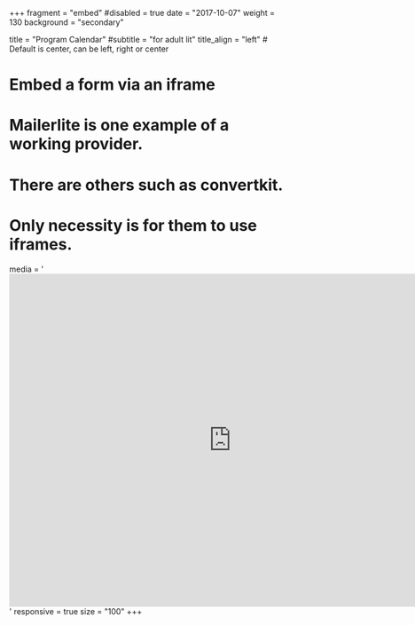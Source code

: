 +++
fragment = "embed"
#disabled = true
date = "2017-10-07"
weight = 130
background = "secondary"

title = "Program Calendar"
#subtitle = "for adult lit"
title_align = "left" # Default is center, can be left, right or center

# Embed a form via an iframe
# Mailerlite is one example of a working provider.
# There are others such as convertkit.
# Only necessity is for them to use iframes.
media = '<iframe src="https://calendar.google.com/calendar/embed?height=600&amp;wkst=1&amp;bgcolor=%235bcbf5&amp;ctz=America%2FToronto&amp;src=Y183YWgwZXVndDVscmhjNmlmNHFyOGUzbGVkMEBncm91cC5jYWxlbmRhci5nb29nbGUuY29t&amp;src=Y19hajR0bzZxZWtwMDBxdTk5YzRmYTlmYTBla0Bncm91cC5jYWxlbmRhci5nb29nbGUuY29t&amp;src=Y18wc21iYnNsbGdwMzAwc2YyYnA1aWl0dG41OEBncm91cC5jYWxlbmRhci5nb29nbGUuY29t&amp;src=Y19ubm9pYXIzZjZqOXYwbHU3ZmhnYXZjZzE2c0Bncm91cC5jYWxlbmRhci5nb29nbGUuY29t&amp;src=Y19wb2QxOTd0bXF2cjZxNDBkZHE2Y2tzdG1kNEBncm91cC5jYWxlbmRhci5nb29nbGUuY29t&amp;src=Y19nMDllaWRnNDU0YmdvbTdqNmpqajVqYTZsY0Bncm91cC5jYWxlbmRhci5nb29nbGUuY29t&amp;src=Y19jczlmOW01dnY0MzljNXZnaG0xcWJmbjlsOEBncm91cC5jYWxlbmRhci5nb29nbGUuY29t&amp;src=Y180cW9rMXI5a2hnbnViOGUxMTZqYThlNHNpZ0Bncm91cC5jYWxlbmRhci5nb29nbGUuY29t&amp;src=Y192ZTFqYWJxbTgxaHRkc3NtbXVvam5wa2V1a0Bncm91cC5jYWxlbmRhci5nb29nbGUuY29t&amp;src=Y190aTFmaGkxZTZzamNzNjB2cm51aW5zdXJtb0Bncm91cC5jYWxlbmRhci5nb29nbGUuY29t&amp;src=Y183dGxmNDBjM3F1ajMwNXNpZm5vM2x1YzVqNEBncm91cC5jYWxlbmRhci5nb29nbGUuY29t&amp;src=Y19kNzFyMzhpdHAzZmlpOG1vN2tuZ21oZ282OEBncm91cC5jYWxlbmRhci5nb29nbGUuY29t&amp;src=Y19jOGgxYzYxMzExZ2w0NzFocmNlMjRwYWo4MEBncm91cC5jYWxlbmRhci5nb29nbGUuY29t&amp;src=Y180MG4xc2FzdHNiZjMwM3RqdDA3a201dTQxNEBncm91cC5jYWxlbmRhci5nb29nbGUuY29t&amp;src=Y19idmU4MW1sYTE2N3R1ZGpraTg3dDVsNGVja0Bncm91cC5jYWxlbmRhci5nb29nbGUuY29t&amp;src=Y19jbWtydGkybDdtMDBlMWNqazlldHBhMThxMEBncm91cC5jYWxlbmRhci5nb29nbGUuY29t&amp;src=Y19vNm9yNmluc2Y2MjhpcnFocmc5YWhycnE2a0Bncm91cC5jYWxlbmRhci5nb29nbGUuY29t&amp;src=Y19hMDBhYTA1cnE2aWlnZWZzdDFvYnFmZTY0c0Bncm91cC5jYWxlbmRhci5nb29nbGUuY29t&amp;src=Y19iMTZwbTFkMXU3b2pxYzFsNW5zY2g3YWpoa0Bncm91cC5jYWxlbmRhci5nb29nbGUuY29t&amp;src=Y18ya2NvZjFzbW0xZWlibTAyZjM5MjdvbTRoZ0Bncm91cC5jYWxlbmRhci5nb29nbGUuY29t&amp;src=Y18wcDhwNGt0bDZlamxqMHZsdWZoazNrZ2ZwOEBncm91cC5jYWxlbmRhci5nb29nbGUuY29t&amp;src=Y183NGh1Nm0xcWQ2NDMyYjdiYXZkZHEwaGZxb0Bncm91cC5jYWxlbmRhci5nb29nbGUuY29t&amp;color=%23bcc5cc&amp;color=%2366cc00&amp;color=%23b3b3c8&amp;color=%237da9b8&amp;color=%23549ebc&amp;color=%230099cc&amp;color=%238297b2&amp;color=%2303a403&amp;color=%23228b22&amp;color=%230067cc&amp;color=%232f62be&amp;color=%234682b4&amp;color=%233d2ca4&amp;color=%23008000&amp;color=%230e37b4&amp;color=%237ccc00&amp;color=%2300c87b&amp;color=%230000cc&amp;color=%2362c962&amp;color=%232e8b57&amp;color=%236b8e23&amp;color=%23000080&amp;showTitle=0&amp;showPrint=0&amp;showTabs=0&amp;showTz=0&amp;title=Program%20Calendars%20ES%20and%20LBS" style="border-width:0" width="800" height="600" frameborder="0" scrolling="no"></iframe>'
responsive = true 
size = "100"
+++

